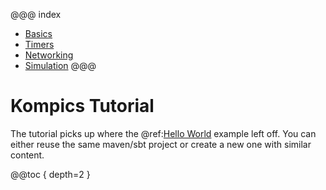 @@@ index
* [Basics](basics.md)
* [Timers](timers.md)
* [Networking](networking/index.md)
* [Simulation](simulation/index.md)
@@@

# Kompics Tutorial

The tutorial picks up where the @ref:[Hello World](../introduction/helloworld.md) example left off. You can either reuse the same maven/sbt project or create a new one with similar content.

@@toc { depth=2 }
